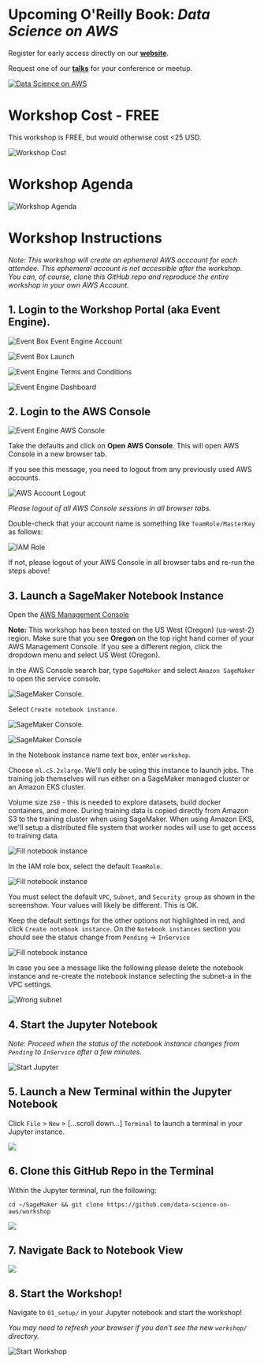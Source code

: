 # Upcoming O'Reilly Book:  _Data Science on AWS_
Register for early access directly on our [**website**](https://datascienceonaws.com).

Request one of our [**talks**](https://datascienceonaws.com) for your conference or meetup.

[![Data Science on AWS](img/data-science-on-aws-book.png)](https://datascienceonaws.com)

# Workshop Cost - FREE
This workshop is FREE, but would otherwise cost <25 USD.

![Workshop Cost](img/billing.png)

# Workshop Agenda
![Workshop Agenda](img/outline.png)

# Workshop Instructions
_Note:  This workshop will create an ephemeral AWS acccount for each attendee.  This ephemeral account is not accessible after the workshop.  You can, of course, clone this GitHub repo and reproduce the entire workshop in your own AWS Account._

## 1. Login to the Workshop Portal (aka Event Engine). 

![Event Box Event Engine Account](img/eb-aws-account-clean.png) 

![Event Box Launch](img/launch.png)

![Event Engine Terms and Conditions](img/event-engine-terms.png)

![Event Engine Dashboard](img/event-engine-dashboard.png)

## 2. Login to the **AWS Console**

![Event Engine AWS Console](img/event-engine-aws-console.png)

Take the defaults and click on **Open AWS Console**. This will open AWS Console in a new browser tab.

If you see this message, you need to logout from any previously used AWS accounts.

![AWS Account Logout](img/aws-logout.png)

_Please logout of all AWS Console sessions in all browser tabs._


Double-check that your account name is something like `TeamRole/MasterKey` as follows:

![IAM Role](img/teamrole-masterkey.png)

If not, please logout of your AWS Console in all browser tabs and re-run the steps above!


## 3. Launch a SageMaker Notebook Instance

Open the [AWS Management Console](https://console.aws.amazon.com/console/home)

**Note:** This workshop has been tested on the US West (Oregon) (us-west-2) region. Make sure that you see **Oregon** on the top right hand corner of your AWS Management Console. If you see a different region, click the dropdown menu and select US West (Oregon).

In the AWS Console search bar, type `SageMaker` and select `Amazon SageMaker` to open the service console.

![SageMaker Console](img/setup_aws_console.png). 

Select `Create notebook instance`.

![SageMaker Console](img/aws-sagemaker-dashboard.png).

![SageMaker Console](img/create-notebook-instance.png)

In the Notebook instance name text box, enter `workshop`.

Choose `ml.c5.2xlarge`. We'll only be using this instance to launch jobs. The training job themselves will run either on a SageMaker managed cluster or an Amazon EKS cluster.

Volume size `250` - this is needed to explore datasets, build docker containers, and more.  During training data is copied directly from Amazon S3 to the training cluster when using SageMaker.  When using Amazon EKS, we'll setup a distributed file system that worker nodes will use to get access to training data.

![Fill notebook instance](img/notebook-setup01.png)

In the IAM role box, select the default `TeamRole`.

![Fill notebook instance](img/notebook-setup02.png)

You must select the default `VPC`, `Subnet`, and `Security group` as shown in the screenshow.  Your values will likely be different.  This is OK.

Keep the default settings for the other options not highlighted in red, and click `Create notebook instance`.  On the `Notebook instances` section you should see the status change from `Pending` -> `InService`

![Fill notebook instance](img/alt-notebook-setup03.png)

In case you see a message like the following please delete the notebook instance and re-create the notebook instance selecting the subnet-a in the VPC settings. 

![Wrong subnet](img/wrong_subnet.png)


## 4. Start the Jupyter Notebook

_Note:  Proceed when the status of the notebook instance changes from `Pending` to `InService` after a few minutes._

![Start Jupyter](img/start_jupyter.png)


## 5. Launch a New Terminal within the Jupyter Notebook

Click `File` > `New` > [...scroll down...] `Terminal` to launch a terminal in your Jupyter instance.

![](img/launch_jupyter_terminal.png)


## 6. Clone this GitHub Repo in the Terminal

Within the Jupyter terminal, run the following:

```
cd ~/SageMaker && git clone https://github.com/data-science-on-aws/workshop
```

![](img/clone-workshop-repo.png)


## 7. Navigate Back to Notebook View

![](img/back-to-jupyter-notebook.png)


## 8. Start the Workshop!
Navigate to `01_setup/` in your Jupyter notebook and start the workshop!

_You may need to refresh your browser if you don't see the new `workshop/` directory._

![Start Workshop](img/start_workshop.png)
